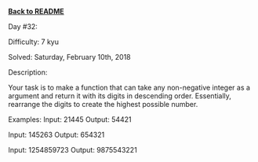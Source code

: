 ﻿<a href=https://github.com/hlais/Kata---a---Day><b>Back to README</b><a>

Day #32: 

Difficulty: 7 kyu

Solved: Saturday, February 10th, 2018

Description:

Your task is to make a function that can take any non-negative integer as a argument and return it with its digits in descending order. Essentially, rearrange the digits to create the highest possible number.

Examples:
Input: 21445 Output: 54421

Input: 145263 Output: 654321

Input: 1254859723 Output: 9875543221

